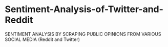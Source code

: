 # Sentiment-Analysis-of-Twitter-and-Reddit

SENTIMENT ANALYSIS BY SCRAPING PUBLIC OPINIONS FROM VARIOUS SOCIAL MEDIA (Reddit and Twitter)
